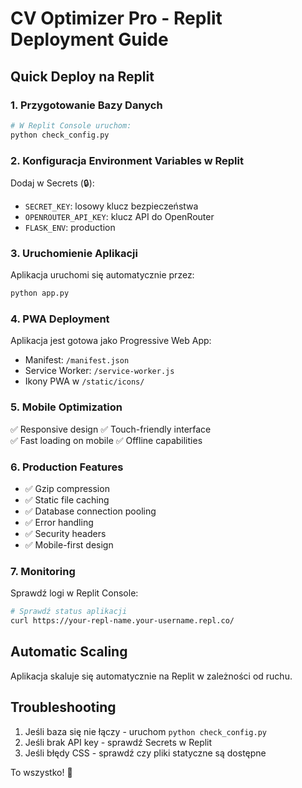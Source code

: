 
# CV Optimizer Pro - Replit Deployment Guide

## Quick Deploy na Replit

### 1. Przygotowanie Bazy Danych
```bash
# W Replit Console uruchom:
python check_config.py
```

### 2. Konfiguracja Environment Variables w Replit
Dodaj w Secrets (🔒):
- `SECRET_KEY`: losowy klucz bezpieczeństwa
- `OPENROUTER_API_KEY`: klucz API do OpenRouter
- `FLASK_ENV`: production

### 3. Uruchomienie Aplikacji
Aplikacja uruchomi się automatycznie przez:
```bash
python app.py
```

### 4. PWA Deployment
Aplikacja jest gotowa jako Progressive Web App:
- Manifest: `/manifest.json`
- Service Worker: `/service-worker.js`
- Ikony PWA w `/static/icons/`

### 5. Mobile Optimization
✅ Responsive design
✅ Touch-friendly interface  
✅ Fast loading on mobile
✅ Offline capabilities

### 6. Production Features
- ✅ Gzip compression
- ✅ Static file caching
- ✅ Database connection pooling
- ✅ Error handling
- ✅ Security headers
- ✅ Mobile-first design

### 7. Monitoring
Sprawdź logi w Replit Console:
```bash
# Sprawdź status aplikacji
curl https://your-repl-name.your-username.repl.co/
```

## Automatic Scaling
Aplikacja skaluje się automatycznie na Replit w zależności od ruchu.

## Troubleshooting
1. Jeśli baza się nie łączy - uruchom `python check_config.py`
2. Jeśli brak API key - sprawdź Secrets w Replit
3. Jeśli błędy CSS - sprawdź czy pliki statyczne są dostępne

To wszystko! 🚀
